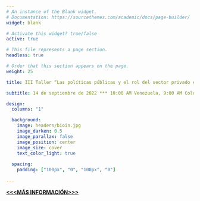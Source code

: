 ```yaml
---
# An instance of the Blank widget.
# Documentation: https://sourcethemes.com/academic/docs/page-builder/
widget: blank

# Activate this widget? true/false
active: true

# This file represents a page section.
headless: true

# Order that this section appears on the page.
weight: 25

title: III Taller “Las políticas públicas y el rol del sector privado en el desarrollo de los bioinsumos. Caso Colombia” 

subtitle: 14 de septiembre de 2022 *** 10:00 AM Venezuela, 9:00 AM Colombia, 8:00 AM Costa Rica  ***

design:
  columns: "1"

  background:
    image: headers/bioin.jpg
    image_darken: 0.5
    image_parallax: false
    image_position: center
    image_size: cover
    text_color_light: true
  
  spacing:
    padding: ["100px", "0", "100px", "0"]
    
--- 
```


[**<<<MÁS INFORMACIÓN>>>**](./bioeconomia/)


